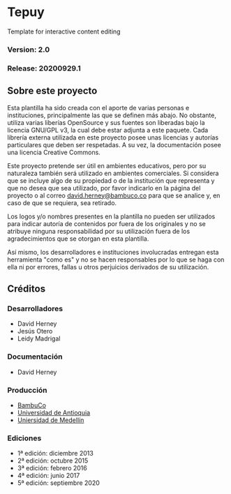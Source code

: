 # Tepuy
Template for interactive content editing

### Version: 2.0
### Release: 20200929.1

## Sobre este proyecto
Esta plantilla ha sido creada con el aporte de varias personas e instituciones, principalmente las que se definen más abajo. No obstante, utiliza varias liberías OpenSource y sus fuentes son liberadas bajo la licencia GNU/GPL v3, la cual debe estar adjunta a este paquete. Cada librería externa utilizada en este proyecto posee unas licencias y autorías particulares que deben ser respetadas. A su vez, la documentación posee una licencia Creative Commons.

Este proyecto pretende ser útil en ambientes educativos, pero por su naturaleza también será utilizado en ambientes comerciales. Si considera que se incluye algo de su propiedad o de la institución que representa y que no desea que sea utilizado, por                    favor indicarlo en la página del proyecto o al correo <a href="mailto:david.herney@bambuco.co">david.herney@bambuco.co</a> para que se analice y, en caso de que se requiera, sea retirado.

Los logos y/o nombres presentes en la plantilla no pueden ser utilizados para indicar autoría de contenidos por fuera de los originales y no se atribuye ninguna responsabilidad por su utilización fuera de los agradecimientos que se otorgan en esta plantilla.

Así mismo, los desarrolladores e instituciones involucradas entregan esta herramienta "como es" y no se hacen responsables por lo que se haga con ella ni por errores, fallas u otros perjuicios derivados de su utilización.

## Créditos

### Desarrolladores
* David Herney
* Jesús Otero
* Leidy Madrigal

### Documentación
* David Herney


### Producción
* [BambuCo](https://bambuco.co/)
* [Universidad de Antioquia](https://www.udea.edu.co/)
* [Uniersidad de Medellín](https://udemedellin.edu.co)

### Ediciones
* 1ª edición: diciembre 2013
* 2ª edición: octubre 2015
* 3ª edición: febrero 2016
* 4ª edición: junio 2017
* 5ª edición: septiembre 2020
